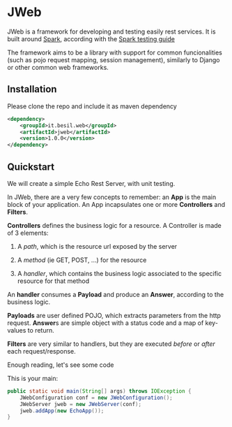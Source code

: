 # JWeb

JWeb is a framework for developing and testing easily rest services.
It is built around [Spark](http://sparkjava.com/),
according with the [Spark testing guide](https://sparktutorials.github.io/2015/07/30/spark-testing-unit.html)

The framework aims to be a library with support for common funcionalities
(such as pojo request mapping, session management),
similarly to Django or other common web frameworks.


## Installation
Please clone the repo and include it as maven dependency
``` xml
<dependency>
    <groupId>it.besil.web</groupId>
    <artifactId>jweb</artifactId>
    <version>1.0.0</version>
</dependency>
```

## Quickstart
We will create a simple Echo Rest Server, with unit testing.

In JWeb, there are a very few concepts to remember: an **App** is the main block of your application. An App
incapsulates one or more **Controllers** and **Filters**.

**Controllers** defines the business logic for a resource. A Controller is made of 3 elements:

1. A _path_, which is the resource url exposed by the server

2. A _method_ (ie GET, POST, ...) for the resource

3. A _handler_, which contains the business logic associated to the specific resource for that method

An **handler** consumes a **Payload** and produce an **Answer**, according to the business logic.

**Payloads** are user defined POJO, which extracts parameters from the http request.
**Answer**s are simple object with a status code and a map of key-values to return.

**Filters** are very similar to handlers, but they are executed _before_ or _after_ each request/response.

Enough reading, let's see some code

This is your main:
``` java
public static void main(String[] args) throws IOException {
    JWebConfiguration conf = new JWebConfiguration();
    JWebServer jweb = new JWebServer(conf);
    jweb.addApp(new EchoApp());
}
```

